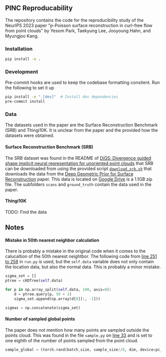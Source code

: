 ## PINC Reproducability

The repository contains the code for the reproducibility study of the NeurIPS 2023 paper "p-Poisson surface reconstruction in curl-free flow from point clouds" by Yesom Park, Taekyung Lee, Jooyoung Hahn, and Myungjoo Kang.

### Installation

```bash
pip install -e .
```

### Development
Pre-commit hooks are used to keep the codebase formatting consitent. Run the following to set it up

```bash
pip install -e ".[dev]"  # Install dev dependencies
pre-commit install
```

### Data

The datasets used in the paper are the Surface Reconstruction Benchmark (SRB) and Thingi10K. It is unclear from the paper and the provided how the datasets were obtained.

#### Surface Reconstruction Benchmark (SRB)

The SRB dataset was found in the README of [DiGS: Divergence guided shape implicit neural representation for unoriented point clouds](https://github.com/Chumbyte/DiGS) that SRB can be downloaded from using the provided script [`download_srb.sh`](https://github.com/Chumbyte/DiGS/blob/main/data/scripts/download_srb.sh) that downloads the data from the [Deep Geometric Prior for Surface Reconstruction](https://github.com/fwilliams/deep-geometric-prior) paper. This data is located on [Google Drive](https://drive.google.com/file/d/17Elfc1TTRzIQJhaNu5m7SckBH_mdjYSe/view) is a 1.1GB zip file. The subfolders `scans` and `ground_truth` contain the data used in the paper.

#### Thingi10K

TODO: Find the data

## Notes

#### Mistake in 50th nearest neighbor calculation

There is probably a mistake in the original code when it comes to the calucaltion of the 50th nearest neightbor.
The following code from [line 251 to 258](https://github.com/Yebbi/PINC/blob/main/reconstruction/run.py#L251-L258) in `run.py` is used, but the `self.data` variable
does not only contain the location data, but also the normal data. This is probably a minor mistake.

```python
sigma_set = []
ptree = cKDTree(self.data)

for p in np.array_split(self.data, 100, axis=0):
    d = ptree.query(p, 50 + 1)
    sigma_set.append(np.array(d[0][:, -1]))

sigmas = np.concatenate(sigma_set)
```

#### Number of sampled global points

The paper does not mention how many points are sampled outside the points cloud. This was found in the file
`sample.py` on [line 33](https://github.com/Yebbi/PINC/blob/main/model/sample.py#L33) and is set to one eighth of the number of points sampled from the point cloud.

```python
sample_global = (torch.rand(batch_size, sample_size//8, dim, device=pc_input.device, requires_grad=True) * (self.global_sigma * 2)) - self.global_sigma
```